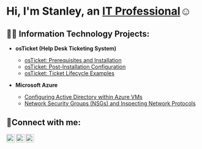 <h1>Hi, I'm Stanley, an <a href="https://linkedin.com/in/58Beans">IT Professional</a>☺</h1>

<h2>👨‍💻 Information Technology Projects:</h2>

- <b>osTicket (Help Desk Ticketing System)</b>
  
  - [osTicket: Prerequisites and Installation](https://github.com/58Beans/osticket-prereqs)
  - [osTicket: Post-Installation Configuration](https://github.com/58Beans/post-install-config)
  - [osTicket: Ticket Lifecycle Examples](https://github.com/58Beans/ticket-lifecycle)
- <b>Microsoft Azure</b>
  - [Configuring Active Directory within Azure VMs](https://github.com/58Beans/configure-ad)
  - [Network Security Groups (NSGs) and Inspecting Network Protocols](https://github.com/58Beans/azure-network-protocols)

<h2>🤳Connect with me:</h2>

[<img align="left" alt="58Beans | Twitter" width="22px" src="https://cdn.jsdelivr.net/npm/simple-icons@v3/icons/twitter.svg" />][twitter]
[<img align="left" alt="58Beans | LinkedIn" width="22px" src="https://cdn.jsdelivr.net/npm/simple-icons@v3/icons/linkedin.svg" />][linkedin]
[<img align="left" alt="58Beans | Instagram" width="22px" src="https://cdn.jsdelivr.net/npm/simple-icons@v3/icons/instagram.svg" />][instagram]

[twitter]: https://twitter.com/58Beans
[instagram]: https://www.instgram.com/58Beans
[linkedin]: https://linkedin.com/in/58Beans





